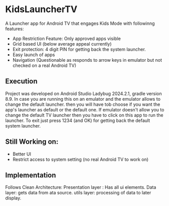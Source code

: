 # KidsLauncherTV
A Launcher app for Android TV that engages Kids Mode with followinng features:
- App Restriction Feature: Only approved apps visible
- Grid based UI (below average appeal currently)
- Exit protection: 4 digit PIN for getting back the system launcher.
- Easy launch of apps
- Navigation (Questionable as responds to arrow keys in emulator but not checked on a real Android TV)

## Execution
Project was developed on Android Studio Ladybug 2024.2.1, gradle version 8.9.
In case you are running this on an emulator and the emulator allows to change the default launcher. then you will have tob choose if you want the app's launcher as default or the default one.
If emulator doesn't allow you to change the default TV launcher then you have to click on this app to run the launcher.
To exit just press 1234 (and OK) for getting back the default system launcher.

## Still Working on:
- Better UI
- Restrict access to system setting (no real Android TV to work on)

## Implementation
Follows Clean Architecture:
Presentation layer : Has all ui elements.
Data layer: gets data from ata source.
utils layer: processing of data to later display.
